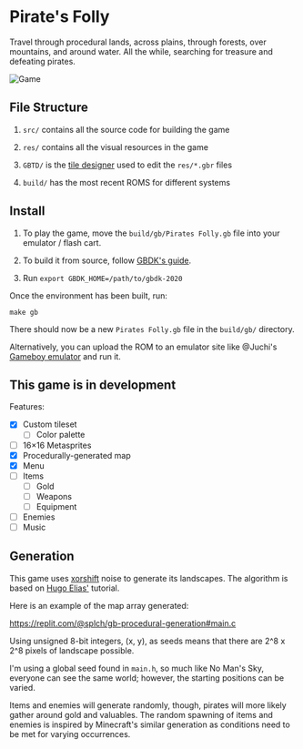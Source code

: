 # Pirate's Folly

Travel through procedural lands, across plains, through forests, over mountains, and around water. All the while, searching for treasure and defeating pirates.

![Game](https://user-images.githubusercontent.com/25377399/147869588-0776ed6e-b16c-49a8-8955-64d938ee07b5.png)

## File Structure

1. `src/` contains all the source code for building the game

2. `res/` contains all the visual resources in the game

3. `GBTD/` is the [tile designer](https://www.devrs.com/gb/hmgd/gbtd.html) used to edit the `res/*.gbr` files

4. `build/` has the most recent ROMS for different systems

## Install

1. To play the game, move the `build/gb/Pirates Folly.gb` file into your emulator / flash cart.

2. To build it from source, follow [GBDK's guide](https://github.com/gbdk-2020/gbdk-2020#build-instructions).

3. Run `export GBDK_HOME=/path/to/gbdk-2020`

Once the environment has been built, run:

```shell
make gb
```

There should now be a new `Pirates Folly.gb` file in the `build/gb/` directory.

Alternatively, you can upload the ROM to an emulator site like @Juchi's [Gameboy emulator](http://juchi.github.io/gameboy.js/) and run it.

## This game is in development

Features:

- [x] Custom tileset
  - [ ] Color palette
- [ ] 16×16 Metasprites
- [x] Procedurally-generated map
- [x] Menu
- [ ] Items
  - [ ] Gold
  - [ ] Weapons
  - [ ] Equipment
- [ ] Enemies
- [ ] Music

## Generation

This game uses [xorshift](https://wikipedia.org/wiki/Xorshift) noise to generate its landscapes. The algorithm is based on [Hugo Elias'](https://web.archive.org/web/20160303203643/http://freespace.virgin.net/hugo.elias/models/m_perlin.htm) tutorial.

Here is an example of the map array generated:

https://replit.com/@splch/gb-procedural-generation#main.c

Using unsigned 8-bit integers, (x, y), as seeds means that there are 2^8 x 2^8 pixels of landscape possible.

I'm using a global seed found in `main.h`, so much like No Man's Sky, everyone can see the same world; however, the starting positions can be varied.

Items and enemies will generate randomly, though, pirates will more likely gather around gold and valuables. The random spawning of items and enemies is inspired by Minecraft's similar generation as conditions need to be met for varying occurrences.
